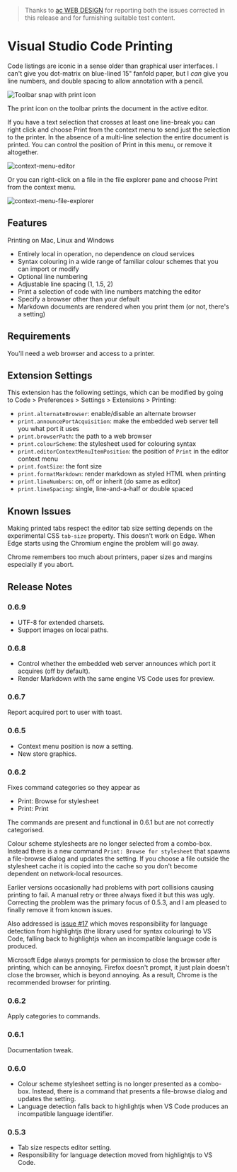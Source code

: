 > Thanks to [ac WEB DESIGN](http://www.ac-webdesign.ch/) for reporting both the issues corrected in this release and for furnishing suitable test content.

# Visual Studio Code Printing

Code listings are iconic in a sense older than graphical user interfaces. I can't give you dot-matrix on blue-lined 15" fanfold paper, but I _can_ give you line numbers, and double spacing to allow annotation with a pencil.

![Toolbar snap with print icon](https://user-images.githubusercontent.com/5498936/53408273-d853d480-3a09-11e9-8936-d37189dce8c5.PNG)

The print icon on the toolbar prints the document in the active editor.

If you have a text selection that crosses at least one line-break you can right click and choose Print from the context menu to send just the selection to the printer. In the absence of a multi-line selection the entire document is printed. You can control the position of Print in this menu, or remove it altogether.

![context-menu-editor](https://user-images.githubusercontent.com/5498936/53408378-05a08280-3a0a-11e9-8e88-0088089e0d07.png)

Or you can right-click on a file in the file explorer pane and choose Print from the context menu.

![context-menu-file-explorer](https://user-images.githubusercontent.com/5498936/53408376-05a08280-3a0a-11e9-9912-31e869db64d5.png)

## Features

Printing on Mac, Linux and Windows
* Entirely local in operation, no dependence on cloud services
* Syntax colouring in a wide range of familiar colour schemes that you can import or modify
* Optional line numbering
* Adjustable line spacing (1, 1.5, 2)
* Print a selection of code with line numbers matching the editor
* Specify a browser other than your default
* Markdown documents are rendered when you print them (or not, there's a setting)

## Requirements

You'll need a web browser and access to a printer.

## Extension Settings

This extension has the following settings, which can be modified by going to Code > Preferences > Settings > Extensions > Printing:

* `print.alternateBrowser`: enable/disable an alternate browser
* `print.announcePortAcquisition`: make the embedded web server tell you what port it uses
* `print.browserPath`: the path to a web browser
* `print.colourScheme`: the stylesheet used for colouring syntax
* `print.editorContextMenuItemPosition`: the position of `Print` in the editor context menu
* `print.fontSize`: the font size
* `print.formatMarkdown`: render markdown as styled HTML when printing
* `print.lineNumbers`: on, off or inherit (do same as editor)
* `print.lineSpacing`: single, line-and-a-half or double spaced

## Known Issues
Making printed tabs respect the editor tab size setting depends on the experimental CSS `tab-size` property. This doesn't work on Edge. When Edge starts using the Chromium engine the problem will go away.

Chrome remembers too much about printers, paper sizes and margins especially if you abort.

## Release Notes
### 0.6.9
- UTF-8 for extended charsets.
- Support images on local paths.

### 0.6.8
- Control whether the embedded web server announces which port it acquires (off by default).
- Render Markdown with the same engine VS Code uses for preview.

### 0.6.7
Report acquired port to user with toast.

### 0.6.5
- Context menu position is now a setting.
- New store graphics.

### 0.6.2
Fixes command categories so they appear as
- Print: Browse for stylesheet
- Print: Print

The commands are present and functional in 0.6.1 but are not correctly categorised.

Colour scheme stylesheets are no longer selected from a combo-box. Instead there is a new command `Print: Browse for stylesheet` that spawns a file-browse dialog and updates the setting. If you choose a file outside the stylesheet cache it is copied into the cache so you don't become dependent on network-local resources.

Earlier versions occasionally had problems with port collisions causing printing to fail. A manual retry or three always fixed it but this was ugly. Correcting the problem was the primary focus of 0.5.3, and I am pleased to finally remove it from known issues.

Also addressed is [issue #17](https://github.com/PeterWone/vsc-print/issues/17) which moves responsibility for language detection from highlightjs (the library used for syntax colouring) to VS Code, falling back to highlightjs when an incompatible language code is produced.

Microsoft Edge always prompts for permission to close the browser after printing, which can be annoying.
Firefox doesn't prompt, it just plain doesn't close the browser, which is beyond annoying. As a result, Chrome is the recommended browser for printing.

### 0.6.2
Apply categories to commands.

### 0.6.1
Documentation tweak.

### 0.6.0
- Colour scheme stylesheet setting is no longer presented as a combo-box. Instead, there is a command that presents a file-browse dialog and updates the setting.
- Language detection falls back to highlightjs when VS Code produces an incompatible language identifier.

### 0.5.3

- Tab size respects editor setting.
- Responsibility for language detection moved from highlightjs to VS Code.
